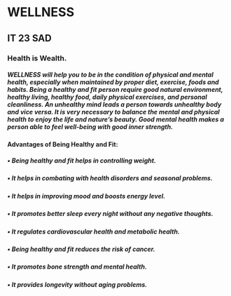 # WELLNESS
## IT 23 SAD
### Health is Wealth.
#####  WELLNESS will help you to be in the condition of physical and mental health, especially when maintained by proper diet, exercise, foods and habits. Being a healthy and fit person require good natural environment, healthy living, healthy food, daily physical exercises, and personal cleanliness. An unhealthy mind leads a person towards unhealthy body and vice versa. It is very necessary to balance the mental and physical health to enjoy the life and nature’s beauty. Good mental health makes a person able to feel well-being with good inner strength. 
#### Advantages of Being Healthy and Fit:
##### •	Being healthy and fit helps in controlling weight.
##### •	It helps in combating with health disorders and seasonal problems.
##### •	It helps in improving mood and boosts energy level.
##### •	It promotes better sleep every night without any negative thoughts.
##### •	It regulates cardiovascular health and metabolic health.
##### •	Being healthy and fit reduces the risk of cancer.
##### •	It promotes bone strength and mental health.
##### •	It provides longevity without aging problems.
